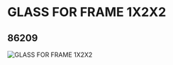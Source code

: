 # GLASS FOR FRAME 1X2X2
## 86209
![GLASS FOR FRAME 1X2X2](https://lc-www-live-s.legocdn.com/media/bricks/5/2/4552036.jpg)
